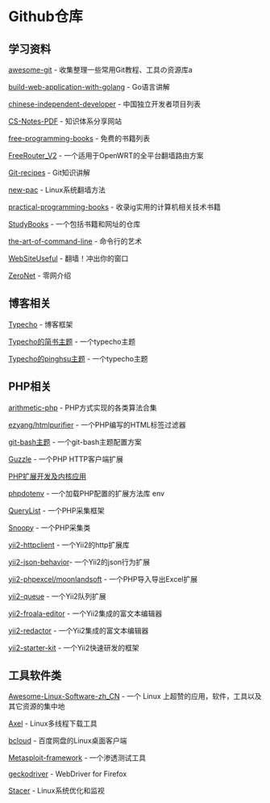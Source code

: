 # Github仓库

## 学习资料

[awesome-git](https://github.com/hylerrix/awesome-git) - 收集整理一些常用Git教程、工具の资源库a

[build-web-application-with-golang](https://github.com/astaxie/build-web-application-with-golang/blob/master/zh/preface.md) - Go语言讲解

[chinese-independent-developer](https://github.com/1c7/chinese-independent-developer) - 中国独立开发者项目列表

[CS-Notes-PDF](https://github.com/sjsdfg/CS-Notes-PDF) - 知识体系分享网站

[free-programming-books](https://github.com/EbookFoundation/free-programming-books/blob/master/free-programming-books-zh.md) - 免费的书籍列表

[FreeRouter_V2](https://github.com/lifetyper/FreeRouter_V2) - 一个适用于OpenWRT的全平台翻墙路由方案

[Git-recipes](https://github.com/geeeeeeeeek/git-recipes/wiki) - Git知识讲解

[new-pac](https://github.com/Alvin9999/new-pac/wiki/Linux%E7%B3%BB%E7%BB%9F%E7%BF%BB%E5%A2%99%E6%96%B9%E6%B3%95) - Linux系统翻墙方法

[practical-programming-books](https://github.com/EZLippi/practical-programming-books) - 收录ig实用的计算机相关技术书籍

[StudyBooks](https://github.com/lizhenghn123/StudyBooks) - 一个包括书籍和网址的仓库

[the-art-of-command-line](https://github.com/jlevy/the-art-of-command-line/blob/master/README-zh.md) - 命令行的艺术

[WebSiteUseful](https://github.com/loremwalker/WebSiteUseful) - 翻墙！冲出你的窗口

[ZeroNet](https://github.com/HelloZeroNet/ZeroNet/blob/master/README-zh-cn.md) - 零网介绍

## 博客相关

[Typecho](https://github.com/typecho/typecho) - 博客框架

[Typecho的简书主题](https://github.com/jiangmuzi/jianshu) - 一个typecho主题

[Typecho的pinghsu主题](https://github.com/chakhsu/pinghsu) - 一个typecho主题

## PHP相关

[arithmetic-php](https://github.com/m9rco/arithmetic-php) - PHP方式实现的各类算法合集

[ezyang/htmlpurifier](https://github.com/ezyang/htmlpurifier) - 一个PHP编写的HTML标签过滤器

[git-bash主题](https://github.com/mavnn/mintty-colors-solarized/blob/master/.minttyrc.dark) - 一个git-bash主题配置方案

[Guzzle](https://github.com/guzzle/guzzle) - 一个PHP HTTP客户端扩展

[PHP扩展开发及内核应用](https://github.com/walu/phpbook)

[phpdotenv](https://github.com/vlucas/phpdotenv) - 一个加载PHP配置的扩展方法库 env

[QueryList](https://github.com/jae-jae/querylist) - 一个PHP采集框架

[Snoopy](https://github.com/xmyl/Snoopy-2.0) - 一个PHP采集类

[yii2-httpclient](https://github.com/yiisoft/yii2-httpclient) - 一个Yii2的http扩展库

[yii2-json-behavior](https://github.com/paulzi/yii2-json-behavior)- 一个Yii2的json行为扩展

[yii2-phpexcel/moonlandsoft](https://github.com/moonlandsoft/yii2-phpexcel) - 一个PHP导入导出Excel扩展

[yii2-queue](https://github.com/yiisoft/yii2-queue) - 一个Yii2队列扩展

[yii2-froala-editor](https://github.com/froala/yii2-froala-editor) - 一个Yii2集成的富文本编辑器

[yii2-redactor](https://github.com/yiidoc/yii2-redactor) - 一个Yii2集成的富文本编辑器

[yii2-starter-kit](https://github.com/yii2-starter-kit/yii2-starter-kit) - 一个Yii2快速研发的框架

## 工具软件类

[Awesome-Linux-Software-zh_CN](https://github.com/alim0x/Awesome-Linux-Software-zh_CN) - 一个 Linux 上超赞的应用，软件，工具以及其它资源的集中地

[Axel](https://github.com/axel-download-accelerator/axel) - Linux多线程下载工具

[bcloud](https://github.com/XuShaohua/bcloud) - 百度网盘的Linux桌面客户端

[Metasploit-framework](https://github.com/rapid7/metasploit-framework) - 一个渗透测试工具

[geckodriver](https://github.com/mozilla/geckodriver) - WebDriver for Firefox

[Stacer](https://github.com/oguzhaninan/Stacer) - Linux系统优化和监视

